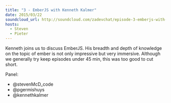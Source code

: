 ```yaml
---
title: "3 - EmberJS with Kenneth Kalmer"
date: 2015/03/22
soundcloud_url: http://soundcloud.com/zadevchat/episode-3-emberjs-with-kenneth-kalmer
hosts:
  - Steven
  - Pieter
---
```


Kenneth joins us to discuss EmberJS. His breadth and depth of knowledge on the topic of ember is not only impressive but very immersive. Although we generally try keep episodes under 45 min, this was too good to cut short.

Panel:

* @stevenMcD_code 
* @pgermishuys 
* @kennethkalmer
